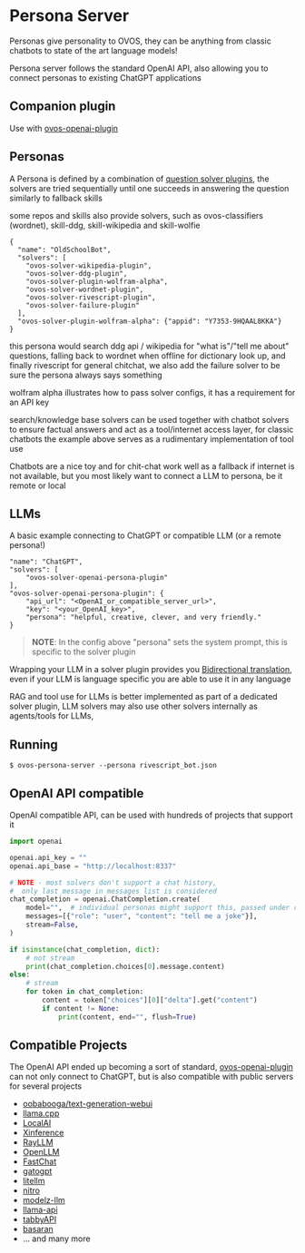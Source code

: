 # Persona Server

Personas give personality to OVOS, they can be anything from classic chatbots to state of the art language models!

Persona server follows the standard OpenAI API, also allowing you to connect personas to existing ChatGPT applications

## Companion plugin

Use with [ovos-openai-plugin](https://github.com/OpenVoiceOS/ovos-openai-plugin)

## Personas

A Persona is defined by a combination
of [question solver plugins](https://openvoiceos.github.io/ovos-technical-manual/solvers/), the solvers are tried
sequentially until one succeeds in answering the question similarly to fallback skills

some repos and skills also provide solvers, such as ovos-classifiers (wordnet), skill-ddg, skill-wikipedia and
skill-wolfie

```
{
  "name": "OldSchoolBot",
  "solvers": [
    "ovos-solver-wikipedia-plugin",
    "ovos-solver-ddg-plugin",
    "ovos-solver-plugin-wolfram-alpha",
    "ovos-solver-wordnet-plugin",
    "ovos-solver-rivescript-plugin",
    "ovos-solver-failure-plugin"
  ],
  "ovos-solver-plugin-wolfram-alpha": {"appid": "Y7353-9HQAAL8KKA"}
}
```

this persona would search ddg api / wikipedia for "what is"/"tell me about" questions,
falling back to wordnet when offline for dictionary look up,
and finally rivescript for general chitchat,
we also add the failure solver to be sure the persona always says something

wolfram alpha illustrates how to pass solver configs, it has a requirement for an API key

search/knowledge base solvers can be used together with chatbot solvers to ensure factual answers and act as a tool/internet
access layer, for classic chatbots the example above serves as a rudimentary implementation of tool use

Chatbots are a nice toy and for chit-chat work well as a fallback if internet is not available, but you most likely want to connect a LLM to persona, be it remote or local

## LLMs

A basic example connecting to ChatGPT or compatible LLM (or a remote persona!)

```
"name": "ChatGPT",
"solvers": [
    "ovos-solver-openai-persona-plugin"
],
"ovos-solver-openai-persona-plugin": {
    "api_url": "<OpenAI_or_compatible_server_url>",
    "key": "<your_OpenAI_key>",
    "persona": "helpful, creative, clever, and very friendly."
}
```

> **NOTE**: In the config above "persona" sets the system prompt, this is specific to the solver plugin

Wrapping your LLM in a solver plugin provides you [Bidirectional translation](https://openvoiceos.github.io/ovos-technical-manual/lang_plugins), even if your LLM is language specific you are able to use it in any language

RAG and tool use for LLMs is better implemented as part of a dedicated solver plugin, LLM solvers may also use other solvers internally as agents/tools for LLMs, 

## Running

`$ ovos-persona-server --persona rivescript_bot.json`

## OpenAI API compatible

OpenAI compatible API, can be used with hundreds of projects that support it

```python
import openai

openai.api_key = ""
openai.api_base = "http://localhost:8337"

# NOTE - most solvers don't support a chat history,
#  only last message in messages list is considered
chat_completion = openai.ChatCompletion.create(
    model="",  # individual personas might support this, passed under context
    messages=[{"role": "user", "content": "tell me a joke"}],
    stream=False,
)

if isinstance(chat_completion, dict):
    # not stream
    print(chat_completion.choices[0].message.content)
else:
    # stream
    for token in chat_completion:
        content = token["choices"][0]["delta"].get("content")
        if content != None:
            print(content, end="", flush=True)

```

## Compatible Projects

The OpenAI API ended up becoming a sort of standard, [ovos-openai-plugin](https://github.com/OpenVoiceOS/ovos-openai-plugin) can not only connect to ChatGPT, but is also compatible with public servers for several projects

- [oobabooga/text-generation-webui](https://github.com/oobabooga/text-generation-webui/wiki/12-%E2%80%90-OpenAI-API)
- [llama.cpp](https://github.com/ggerganov/llama.cpp/blob/master/examples/server/README.md)
- [LocalAI](https://github.com/mudler/LocalAI)
- [Xinference](https://github.com/xorbitsai/inference)
- [RayLLM](https://github.com/ray-project/ray-llm)
- [OpenLLM](https://github.com/bentoml/OpenLLM)
- [FastChat](https://github.com/lm-sys/FastChat)
- [gatogpt](https://github.com/elgatopanzon/gatogpt)
- [litellm](https://github.com/BerriAI/litellm)
- [nitro](https://github.com/janhq/nitro)
- [modelz-llm](https://github.com/tensorchord/modelz-llm)
- [llama-api](https://github.com/c0sogi/llama-api)
- [tabbyAPI](https://github.com/theroyallab/tabbyAPI)
- [basaran](https://github.com/hyperonym/basaran)
- ... and many more
